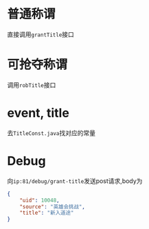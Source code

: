 # 普通称谓
直接调用`grantTitle`接口
# 可抢夺称谓
调用`robTitle`接口
# event, title
去`TitleConst.java`找对应的常量

# Debug
向`ip:81/debug/grant-title`发送post请求,body为
```json
{
	"uid": 10048,
	"source": "英雄会挑战",
	"title": "新入道途"
}
```